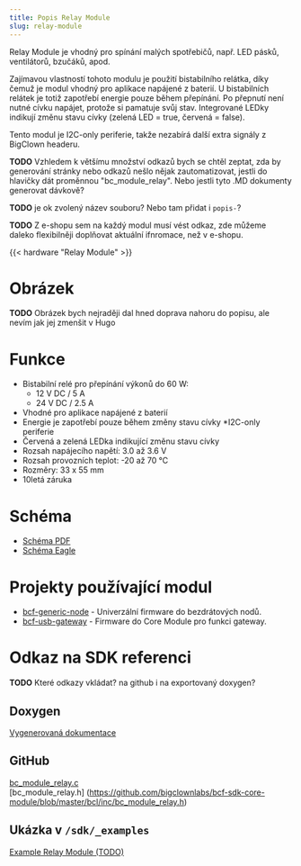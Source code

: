 ```yaml
---
title: Popis Relay Module
slug: relay-module
---
```


Relay Module je vhodný pro spínání malých spotřebičů, např. LED pásků, ventilátorů, bzučáků, apod.

Zajímavou vlastností tohoto modulu je použití bistabilního relátka, díky čemuž je modul vhodný pro aplikace napájené z baterií. U bistabilních relátek je totiž zapotřebí energie pouze během přepínání. Po přepnutí není nutné cívku napájet, protože si pamatuje svůj stav. Integrované LEDky indikují změnu stavu cívky (zelená LED = true, červená = false).

Tento modul je I2C-only periferie, takže nezabírá další extra signály z BigClown headeru.

**TODO** Vzhledem k většímu množství odkazů bych se chtěl zeptat, zda by generování stránky nebo odkazů nešlo nějak zautomatizovat, jestli do hlavičky dát proměnnou "bc_module_relay". Nebo jestli tyto .MD dokumenty generovat dávkově?

**TODO** je ok zvolený název souboru? Nebo tam přidat i `popis-`?

**TODO** Z e-shopu sem na každý modul musí vést odkaz, zde můžeme daleko flexibilněji doplňovat aktuální ifnromace, než v e-shopu.

{{< hardware "Relay Module" >}}

# Obrázek


**TODO** Obrázek bych nejraději dal hned doprava nahoru do popisu, ale nevím jak jej zmenšit v Hugo



# Funkce 
  * Bistabilní relé pro přepínání výkonů do 60 W:
    * 12 V DC / 5 A
    * 24 V DC / 2.5 A
  * Vhodné pro aplikace napájené z baterií
  * Energie je zapotřebí pouze během změny stavu cívky
  *I2C-only periferie
  * Červená a zelená LEDka indikující změnu stavu cívky
  * Rozsah napájecího napětí: 3.0 až 3.6 V
  * Rozsah provozních teplot: -20 až 70 °C
  * Rozměry: 33 x 55 mm
  * 10letá záruka

# Schéma

  * [Schéma PDF](https://github.com/bigclownlabs/bc-hardware/blob/master/out/bc-module-relay/bc-module-relay-rev-1-3-sch.pdf)
  * [Schéma Eagle](https://github.com/bigclownlabs/bc-hardware/tree/master/out/bc-module-relay)


# Projekty používající modul

  * [bcf-generic-node](https://github.com/bigclownlabs/bcf-generic-node) - Univerzální firmware do bezdrátových nodů.
  * [bcf-usb-gateway](https://github.com/bigclownlabs/bcf-usb-gateway) - Firmware do Core Module pro funkci gateway.
  
# Odkaz na SDK referenci
**TODO** Které odkazy vkládat? na github i na exportovaný doxygen?

## Doxygen
[Vygenerovaná dokumentace](http://sdk.bigclown.com/group__bc__module__relay.html)

## GitHub
[bc_module_relay.c](https://github.com/bigclownlabs/bcf-sdk-core-module/blob/master/bcl/src/bc_module_relay.c) \
[bc_module_relay.h]
(https://github.com/bigclownlabs/bcf-sdk-core-module/blob/master/bcl/inc/bc_module_relay.h)

## Ukázka v `/sdk/_examples`

[Example Relay Module (TODO)](https://github.com/bigclownlabs/bcf-sdk-core-module/tree/master/_examples)

